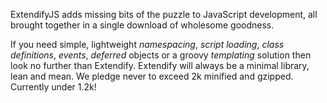 ExtendifyJS adds missing bits of the puzzle to JavaScript development, all brought together in a single download of wholesome goodness.

If you need simple, lightweight _namespacing_, _script loading_, _class definitions_, _events_, _deferred_ objects or a groovy _templating_ solution then look no further than Extendify. Extendify will always be a minimal library, lean and mean. We pledge never to exceed 2k minified and gzipped. Currently under 1.2k!